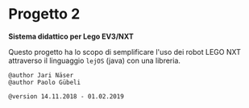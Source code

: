 # Progetto 2
**Sistema didattico per Lego EV3/NXT**

Questo progetto ha lo scopo di semplificare l'uso dei robot LEGO NXT attraverso il linguaggio ```lejOS``` (java) con una libreria.

```
@author Jari Näser
@author Paolo Gübeli

@version 14.11.2018 - 01.02.2019
```
